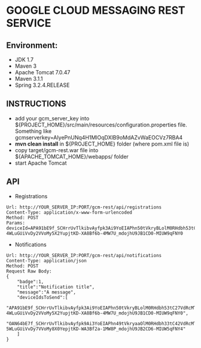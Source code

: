 # GOOGLE CLOUD MESSAGING REST SERVICE #

## Environment: ##

* JDK 1.7
* Maven 3
* Apache Tomcat 7.0.47
* Maven 3.1.1
* Spring 3.2.4.RELEASE

## INSTRUCTIONS ##
* add your gcm_server_key into ${PROJECT_HOME}/src/main/resources/configuration.properties file. Something like gcmserverkey=AIyePnUNq4H1MlOqDXlB9oMdAZvWaEOCVz7RBA4
* **mvn clean install** in ${PROJECT_HOME} folder (where pom.xml file is)
* copy target/gcm-rest.war file into ${APACHE_TOMCAT_HOME}/webapps/ folder
* start Apache Tomcat

## API ##
* Registrations
```
Url: http://YOUR_SERVER_IP:PORT/gcm-rest/api/registrations
Content-Type: application/x-www-form-urlencoded
Method: POST
Params: deviceId=APA91bE9f_SCHrrUvTlkibvAyfpk3Ai9YoEIAPhn50tVkryBLolM0RHdbh53tC27VdRcMTWwyervn4zL4SiDewp103qV1Rx_AaFs9szEnT1TKuptWm9p-4WLuGUiVvDy2VVoMy5X2YupjtKD-XA8Bf6b-4MW7U_mdojhU9JB1CD0-MIUW9qFNY0
```

* Notifications
```
Url: http://YOUR_SERVER_IP:PORT/gcm-rest/api/notifications
Content-Type: application/json
Method: POST
Request Raw Body: 
{
	"badge":1,
	"title":"Notification title",
	"message":"A message",
	"deviceIdsToSend":[
	"APA91bE9f_SCHrrUvTlkibvAyfpk3Ai9YoEIAPhn50tVkryBLolM0RHdbh53tC27VdRcMTWwyervn4zL4SiDewp103qV1Rx_AaFs9szEnT1TKuptWm9p-4WLuGUiVvDy2VVoMy5X2YupjtKD-XA8Bf6b-4MW7U_mdojhU9JB1CD0-MIUW9qFNY0",
	"OAN64bE7f_SCHrrUvTlkibvAyfpk9Ai3YoEIAPhn49tVkryaaOlM0RHdbh33tC42VdRcMTWwyervn5zL6SiDewp456qV1Rx_AaFs1szEnT1TKuptWm4p-5WLuGUiVvDy7VVoMy8X0YepjtKD-WA3Bf2a-1MW8P_mdojhU9JB2CD6-MIUW5qFNY4"
	]
}
```